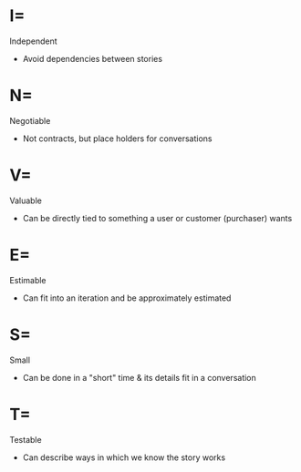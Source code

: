 # I=
Independent
* Avoid dependencies between stories

# N=
Negotiable
* Not contracts, but place holders for conversations

# V=
Valuable
* Can be directly tied to something a user or customer (purchaser) wants

# E=
Estimable
* Can fit into an iteration and be approximately estimated

# S=
Small
* Can be done in a "short" time & its details fit in a conversation

# T=
Testable
* Can describe ways in which we know the story works